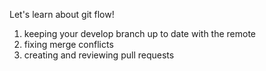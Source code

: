 Let's learn about git flow!

1. keeping your develop branch up to date with the remote
2. fixing merge conflicts
3. creating and reviewing pull requests
